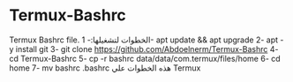 # Termux-Bashrc
Termux Bashrc file.
الخطوات لتشغيلها:-
1- apt update && apt upgrade
2- apt -y install git
3- git clone https://github.com/Abdoelnerm/Termux-Bashrc
4- cd Termux-Bashrc
5- cp -r bashrc data/data/com.termux/files/home
6- cd home
7- mv bashrc .bashrc
هذه الخطوات علي Termux
